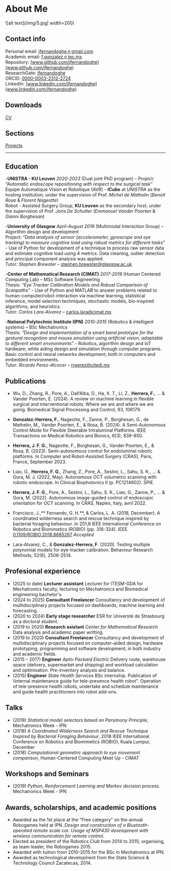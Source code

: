 # About Me

![alt text](/img/5.jpg| width=200)

## Contact info
Personal email: [jfernandoghe <code>@</code> gmail.com](mailto:jfernandoghe@gmail.com)<br/>
Academic email: [f.gonzalez <code>@</code> tec.mx](mailto:f.gonzalez@tec.mx)<br/>
Repository: [www.github.com/jfernandoghe](www.github.com/jfernandoghe)<br/>
ResearchGate: [jfernandoghe](https://www.researchgate.net/profile/Fernando_Gonzalez_Herrera)<br/>
ORCID: [0000-0003-2312-2724](https://orcid.org/0000-0003-2312-2724)<br/>
LinkedIn: [www.linkedin.com/jfernandoghe](www.linkedin.com/jfernandoghe)<br/>

## Downloads
[CV](https://drive.google.com/file/d/1RasnNa9TeisQ60a0sZcdTNjQCIsrbTNU/view?usp=drive_link)<br/>

## Sections
[Projects](./projects.md) <br/>

---

## Education

-**UNISTRA - KU Leuven** _2020-2023_ (Dual joint PhD program) – 
Project: _“Automatic endoscope repositioning with respect to the surgical task”_ <br/>
Equipe Automatique Vision et Robotique (AVR) - **ICube** at _UNISTRA_ as the hosting institution; under the supervision of Prof. _Michel de Mathelin_ (_Benoit Rosa_ & _Florent Nageotte_)<br/>
Robot - Assisted Surgery Group, **KU Leuven** as the secondary host; under the supervision of Prof. _Joris De Schutter_ (_Emmanuel Vander Poorten_ & _Gianni Borghesan_)

-**University of Glasgow** _April-August 2019_ (Multimodal Interaction Group) – Algorithm design and development<br/>
Project: _“Data analysis of sensor (accelerometer, gyroscope and eye tracking) to measure cognitive load using robust metrics for different tasks”_ - Use of Python for development of a technique to process raw sensor data and estimate cognitive load using 4 metrics.  Data cleaning, outlier detection and principal component analysis was applied.<br/>
Tutor: _Stephen Brewster_ – [stephen.brewster@glasgow.ac.uk](mailto:stephen.brewster@glasgow.ac.uk)

-**Center of Mathematical Research (CIMAT)** _2017-2019_ (Human Centered Computing Lab) – MSc Software Engineering<br/>
Thesis: _“Eye Tracker Calibration Models and Robust Comparison of Scanpaths”_ - Use of Python and MATLAB to answer problems related to human-computer/robot interaction via machine learning, statistical inference, model selection techniques, stochastic models, bio-inspired algorithms, and heuristics.<br/>
Tutor: _Carlos Lara-Alvarez_ – [carlos.lara@cimat.mx](mailto:carlos.lara@cimat.mx)

-**National Polytechnic Institute (IPN)** _2010-2015_ (Robotics & intelligent systems) – BSc Mechatronics<br/>
Thesis: _“Design and implementation of a smart band prototype for the gestural recognition  and  mouse  emulation  using  artificial  vision,  adaptable  to  different  smart  environments”_ - Robotics,  algorithm  design  and  IoT  hardware;  while  aiding  design  and  simulation through computer programs.  Basic control and neural networks development; both in computers and embedded environments.<br/>
Tutor: _Ricardo Perez-Alcocer_ – [rrperez@citedi.mx](mailto:rrperez@citedi.mx)

## Publications

- Wu, D., Zhang, R., Pore, A., Dall’Alba, D., Ha, X. T., Li, Z., **Herrera, F.**, ... & Vander Poorten, E. (2024). A review on machine learning in flexible surgical and interventional robots: Where we are and where we are going. Biomedical Signal Processing and Control, 93, 106179.

- **Gonzalez-Herrera, F.**, Nageotte, F., Zanne, P., Borghesan, G., de Mathelin, M., Vander Poorten, E., & Rosa, B. (2024). A Semi-Autonomous Control Mode for Flexible Steerable Intraluminal Platforms. IEEE Transactions on Medical Robotics and Bionics, 6(3), 839-850.

- **Herrera, J. F. G.**, Nageotte, F., Borghesan, G., Vander Poorten, E., & Rosa, B. (2023). Semi-autonomous control for endoluminal robotic platforms. In Computer and Robot-Assisted Surgery (CRAS), Paris, France, September 2023.

- Liao, G., **Herrera, F. G.**, Zhang, Z., Pore, A., Sestini, L., Sahu, S. K., ... & Gora, M. J. (2022, May). Autonomous OCT volumetric scanning with robotic endoscope. In Clinical Biophotonics II (p. PC1214602). SPIE.

- **Herrera, J. F. G.**, Pore, A., Sestini, L., Sahu, S. K., Liao, G., Zanne, P., ... & Gora, M. (2022). Autonomous image-guided control of endoscopic orientation for OCT scanning. In CRAS, Naples, Italy, avril 2022.

- Francisco, J.,** Fernando, G. H.**, & Carlos, L. A. (2018, December). A coordinated wilderness search and rescue technique inspired by bacterial foraging behaviour. In 201,8 IEEE International Conference on Robotics and Biomimetics (ROBIO) (pp. 318-324). IEEE. [0.1109/ROBIO.2018.8665267](https://ieeexplore.ieee.org/document/8665267) _Accepted_
  
- Lara-Alvarez, C., & **Gonzalez-Herrera, F**. (2020). Testing multiple polynomial models for eye-tracker calibration. Behaviour Research Methods, 52(6), 2506-2514.


## Profesional experience

 - (2025 to date) **Lecturer assistant** Lecturer for ITESM-GDA for Mechatronics faculty, lecturing on Mechatronics and Biomedical engineering bachelor's.  <br/>
 - (2024 to 2025) **Consultant Freelancer** Consultancy and development of multidisciplinary projects focused on dashboards, machine learning and forecasting.  <br/>
 - (2020 to 2024) **Early stage researcher** ESR for Universté de Strasbourg as a doctoral student.
 - (2019 to 2020) **Research asistant** _Center for Mathematical Research_ Data analysis and academic paper writting.  <br/>
 - (2019 to 2020) **Consultant Freelancer** Consultancy and development of multidisciplinary projects focused on computer-aided design, hardware prototyping, programming and
software development; in both industry and academic fields.  <br/>
 - (2015 – 2017) **Engineer** _Aptiv Packard Electric_ Delivery route, warehouse space (delivery, supermarket and shipping) and workload calculation and optimisation. Pre-inventory analysis and balance. <br/>
 - (2015) **Engineer** _State Health Services_ BSc internship. Publication of \Internal maintenance guide for tele-presence health robot". Operation of tele-presence health robots, undertake and schedule maintenance
and guide health practitioners into robot add-ons.  <br/>


## Talks

 - (2019) _Statistical model selectors based on Parsimony Principle_, Mechatronics Week - IPN  <br/>
 - (2018) _A Coordinated Wilderness Search and Rescue Technique Inspired by Bacterial Foraging Behaviour_, 2018 IEEE International Conference 
on Robotics and Biomimetics (ROBIO), Kuala Lumpur, December  <br/>
 - (2018) _Computational geometric approach to eye movement comparison_, Human-Centered Computing Meet Up - CIMAT  <br/>

## Workshops and Seminars

 - (2019) _Python, Reinforcement Learning and Markov decision process_. Mechatronics Week - IPN

## Awards, scholarships, and academic positions

 - Awarded as the 1st place at the "Free category" on the annual Robogames held at IPN. _Design and construction of a Bluetooth-operated remote scale car. Usage of MSP430 development with wireless communication for remote control_.  <br/>
 - Elected as president of the Robotics Club from 2014 to 2015; organising, as team leader, the Robogames 2015.   <br/>
 - Awarded with tuition from 2010-2015 for the BSc in Mechatronics at IPN.   <br/>
 - Awarded as technological development from the State Science & Technology Council Zacatecas, 2014.  <br/>
